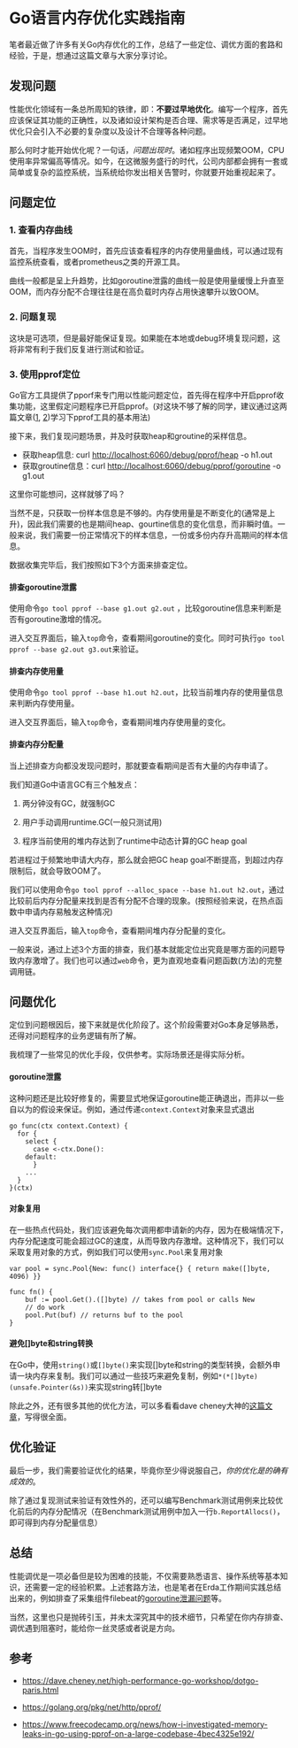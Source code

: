 # Go语言内存优化实践指南

笔者最近做了许多有关Go内存优化的工作，总结了一些定位、调优方面的套路和经验，于是，想通过这篇文章与大家分享讨论。



## 发现问题



性能优化领域有一条总所周知的铁律，即：**不要过早地优化**。编写一个程序，首先应该保证其功能的正确性，以及诸如设计架构是否合理、需求等是否满足，过早地优化只会引入不必要的复杂度以及设计不合理等各种问题。



那么何时才能开始优化呢？一句话，*问题出现时*。诸如程序出现频繁OOM，CPU使用率异常偏高等情况。如今，在这微服务盛行的时代，公司内部都会拥有一套或简单或复杂的监控系统，当系统给你发出相关告警时，你就要开始重视起来了。



## 问题定位



### 1. 查看内存曲线



首先，当程序发生OOM时，首先应该查看程序的内存使用量曲线，可以通过现有监控系统查看，或者prometheus之类的开源工具。



曲线一般都是呈上升趋势，比如goroutine泄露的曲线一般是使用量缓慢上升直至OOM，而内存分配不合理往往是在高负载时内存占用快速攀升以致OOM。



### 2. 问题复现



这块是可选项，但是最好能保证复现。如果能在本地或debug环境复现问题，这将非常有利于我们反复进行测试和验证。



### 3. 使用pprof定位



Go官方工具提供了pporf来专门用以性能问题定位，首先得在程序中开启pprof收集功能，这里假定问题程序已开启pprof。(对这块不够了解的同学，建议通过这两篇文章([1](https://golang.org/pkg/net/http/pprof/), [2](https://www.freecodecamp.org/news/how-i-investigated-memory-leaks-in-go-using-pprof-on-a-large-codebase-4bec4325e192/))学习下pprof工具的基本用法)



接下来，我们复现问题场景，并及时获取heap和groutine的采样信息。



- 获取heap信息: curl [http://localhost:6060/debug/pprof/heap](http://loalhost:6060/debug/pprof/heap) -o h1.out
- 获取groutine信息：curl [http://localhost:6060/debug/pprof/goroutine](http://loalhost:6060/debug/pprof/goroutine) -o g1.out



这里你可能想问，这样就够了吗？



当然不是，只获取一份样本信息是不够的。内存使用量是不断变化的(通常是上升)，因此我们需要的也是期间heap、gourtine信息的变化信息，而非瞬时值。一般来说，我们需要一份正常情况下的样本信息，一份或多份内存升高期间的样本信息。



数据收集完毕后，我们按照如下3个方面来排查定位。



#### 排查goroutine泄露



使用命令`go tool pprof --base g1.out g2.out` ，比较goroutine信息来判断是否有goroutine激增的情况。



进入交互界面后，输入`top`命令，查看期间goroutine的变化。同时可执行`go tool pprof --base g2.out g3.out`来验证。



#### 排查内存使用量



使用命令`go tool pprof --base h1.out h2.out`，比较当前堆内存的使用量信息来判断内存使用量。



进入交互界面后，输入`top`命令，查看期间堆内存使用量的变化。



#### 排查内存分配量



当上述排查方向都没发现问题时，那就要查看期间是否有大量的内存申请了。



我们知道Go中语言GC有三个触发点：



1. 两分钟没有GC，就强制GC
2. 用户手动调用runtime.GC(一般只测试用)

1. 程序当前使用的堆内存达到了runtime中动态计算的GC heap goal



若进程过于频繁地申请大内存，那么就会把GC heap goal不断提高，到超过内存限制后，就会导致OOM了。



我们可以使用命令`go tool pprof --alloc_space --base h1.out h2.out`，通过比较前后内存分配量来找到是否有分配不合理的现象。(按照经验来说，在热点函数中申请内存易触发这种情况)



进入交互界面后，输入`top`命令，查看期间堆内存分配量的变化。



一般来说，通过上述3个方面的排查，我们基本就能定位出究竟是哪方面的问题导致内存激增了。我们也可以通过`web`命令，更为直观地查看问题函数(方法)的完整调用链。



## 问题优化



定位到问题根因后，接下来就是优化阶段了。这个阶段需要对Go本身足够熟悉，还得对问题程序的业务逻辑有所了解。



我梳理了一些常见的优化手段，仅供参考。实际场景还是得实际分析。



#### goroutine泄露



这种问题还是比较好修复的，需要显式地保证goroutine能正确退出，而非以一些自以为的假设来保证。例如，通过传递`context.Context`对象来显式退出



```
go func(ctx context.Context) {
  for {
    select {
      case <-ctx.Done():
    default:
      }
    ...
  }
}(ctx)
```



#### 对象复用



在一些热点代码处，我们应该避免每次调用都申请新的内存，因为在极端情况下，内存分配速度可能会超过GC的速度，从而导致内存激增。这种情况下，我们可以采取复用对象的方式，例如我们可以使用`sync.Pool`来复用对象



```
var pool = sync.Pool{New: func() interface{} { return make([]byte, 4096) }}

func fn() {
	buf := pool.Get().([]byte) // takes from pool or calls New
	// do work
	pool.Put(buf) // returns buf to the pool
}
```



#### 避免[]byte和string转换



在Go中，使用`string()`或`[]byte()`来实现[]byte和string的类型转换，会额外申请一块内存来复制。我们可以通过一些技巧来避免复制，例如`*(*[]byte)(unsafe.Pointer(&s))`来实现string转[]byte



除此之外，还有很多其他的优化方法，可以多看看dave cheney大神的[这篇文章](https://dave.cheney.net/high-performance-go-workshop/dotgo-paris.html#memory-and-gc)，写得很全面。



## 优化验证



最后一步，我们需要验证优化的结果，毕竟你至少得说服自己，*你的优化是的确有成效的*。



除了通过复现测试来验证有效性外的，还可以编写Benchmark测试用例来比较优化前后的内存分配情况（在Benchmark测试用例中加入一行`b.ReportAllocs()`，即可得到内存分配量信息）



## 总结



性能调优是一项必备但是较为困难的技能，不仅需要熟悉语言、操作系统等基本知识，还需要一定的经验积累。上述套路方法，也是笔者在Erda工作期间实践总结出来的，例如排查了采集组件filebeat的[goroutine泄漏问题](https://github.com/elastic/beats/issues/19193)等。



当然，这里也只是抛砖引玉，并未太深究其中的技术细节，只希望在你内存排查、调优遇到阻塞时，能给你一丝灵感或者说是方向。



## 参考



- https://dave.cheney.net/high-performance-go-workshop/dotgo-paris.html
- https://golang.org/pkg/net/http/pprof/

- https://www.freecodecamp.org/news/how-i-investigated-memory-leaks-in-go-using-pprof-on-a-large-codebase-4bec4325e192/